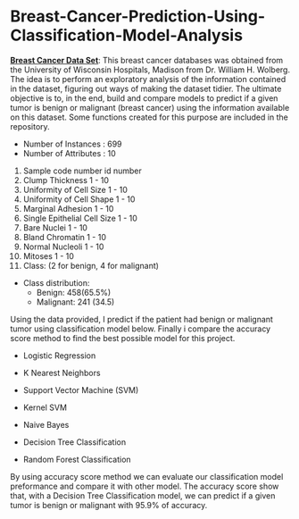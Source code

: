 # Breast-Cancer-Prediction-Using-Classification-Model-Analysis

**[Breast Cancer Data Set](https://www.cc.gatech.edu/projects/disl/VISTA/breast.html)**: This breast cancer databases was obtained from the University of Wisconsin Hospitals, Madison from Dr. William H. Wolberg. The idea is to perform an exploratory analysis of the information contained in the dataset, figuring out ways of making the dataset tidier. The ultimate objective is to, in the end, build and compare models to predict if a given tumor is benign or malignant (breast cancer) using the information available on this dataset. Some functions created for this purpose are included in the repository.

* Number of Instances : 699
* Number of Attributes : 10

1. Sample code number id number 
2. Clump Thickness 1 - 10 
3. Uniformity of Cell Size 1 - 10 
4. Uniformity of Cell Shape 1 - 10 
5. Marginal Adhesion 1 - 10 
6. Single Epithelial Cell Size 1 - 10 
7. Bare Nuclei 1 - 10 
8. Bland Chromatin 1 - 10 
9. Normal Nucleoli 1 - 10 
10. Mitoses 1 - 10 
11. Class: (2 for benign, 4 for malignant)

* Class distribution:
  * Benign: 458(65.5%)
  * Malignant: 241 (34.5)

Using the data provided, I predict if the patient had benign or malignant tumor using classification model below. Finally i compare the accuracy score method to find the best possible model for this project.

* Logistic Regression

* K Nearest Neighbors

* Support Vector Machine (SVM)

* Kernel SVM

* Naive Bayes

* Decision Tree Classification

* Random Forest Classification

By using accuracy score method we can evaluate our classification model preformance and compare it with other model. The accuracy score show that, with a Decision Tree Classification model, we can predict if a given tumor is benign or malignant with 95.9% of accuracy.

